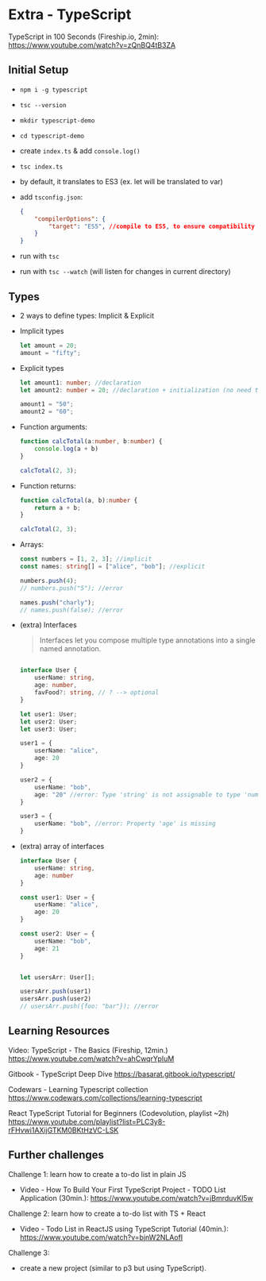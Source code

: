 

# Extra - TypeScript



TypeScript in 100 Seconds (Fireship.io, 2min):
https://www.youtube.com/watch?v=zQnBQ4tB3ZA







## Initial Setup

- `npm i -g typescript`

- `tsc --version`

- `mkdir typescript-demo`

- `cd typescript-demo`

- create `index.ts` & add `console.log()`

- `tsc index.ts`

- by default, it translates to ES3 (ex. let will be translated to var)

- add `tsconfig.json`:

    ```json
    {
        "compilerOptions": {
            "target": "ES5", //compile to ES5, to ensure compatibility for old browsers
        }
    }
    ```


- run with `tsc`

- run with `tsc --watch` (will listen for changes in current directory)



## Types

- 2 ways to define types: Implicit & Explicit

- Implicit types

    ```ts
    let amount = 20;
    amount = "fifty";
    ```

- Explicit types

    ```ts
    let amount1: number; //declaration
    let amount2: number = 20; //declaration + initialization (no need to add explicit type)

    amount1 = "50";
    amount2 = "60";
    ```


- Function arguments:

    ```ts
    function calcTotal(a:number, b:number) {
        console.log(a + b)
    }

    calcTotal(2, 3);
    ```


- Function returns:

    ```ts
    function calcTotal(a, b):number {
        return a + b;
    }

    calcTotal(2, 3);
    ```


- Arrays:

    ```ts
    const numbers = [1, 2, 3]; //implicit
    const names: string[] = ["alice", "bob"]; //explicit

    numbers.push(4);
    // numbers.push("5"); //error

    names.push("charly");
    // names.push(false); //error
    ```


- (extra) Interfaces

    > Interfaces let you compose multiple type annotations into a single named annotation. 

    ```ts

    interface User {
        userName: string,
        age: number,
        favFood?: string, // ? --> optional
    }

    let user1: User;
    let user2: User;
    let user3: User;

    user1 = {
        userName: "alice",
        age: 20
    }

    user2 = {
        userName: "bob",
        age: "20" //error: Type 'string' is not assignable to type 'number'.
    }

    user3 = {
        userName: "bob", //error: Property 'age' is missing
    }

    ```


- (extra) array of interfaces

    ```ts
    interface User {
        userName: string,
        age: number
    }

    const user1: User = {
        userName: "alice",
        age: 20
    }

    const user2: User = {
        userName: "bob",
        age: 21
    }


    let usersArr: User[];

    usersArr.push(user1)
    usersArr.push(user2)
    // usersArr.push({foo: "bar"}); //error

    ```



## Learning Resources

Video: TypeScript - The Basics (Fireship, 12min.)
https://www.youtube.com/watch?v=ahCwqrYpIuM


Gitbook - TypeScript Deep Dive 
https://basarat.gitbook.io/typescript/


Codewars - Learning Typescript collection
https://www.codewars.com/collections/learning-typescript


React TypeScript Tutorial for Beginners (Codevolution, playlist ~2h)
https://www.youtube.com/playlist?list=PLC3y8-rFHvwi1AXijGTKM0BKtHzVC-LSK



## Further challenges

Challenge 1: learn how to create a to-do list in plain JS
  - Video - How To Build Your First TypeScript Project - TODO List Application (30min.): https://www.youtube.com/watch?v=jBmrduvKl5w


Challenge 2: learn how to create a to-do list with TS + React
  - Video - Todo List in ReactJS using TypeScript Tutorial (40min.): https://www.youtube.com/watch?v=bjnW2NLAofI


Challenge 3: 
- create a new project (similar to p3 but using TypeScript).
  


